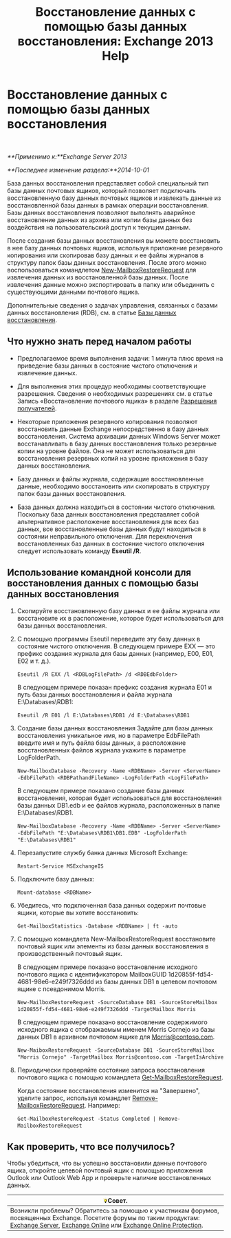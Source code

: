 ﻿---
title: 'Восстановление данных с помощью базы данных восстановления: Exchange 2013 Help'
TOCTitle: Восстановление данных с помощью базы данных восстановления
ms:assetid: d64c18e7-16af-4bd8-a5c5-01206984d4d1
ms:mtpsurl: https://technet.microsoft.com/ru-ru/library/Ee332351(v=EXCHG.150)
ms:contentKeyID: 50489156
ms.date: 04/30/2018
mtps_version: v=EXCHG.150
ms.translationtype: HT
---

# Восстановление данных с помощью базы данных восстановления

 

_**Применимо к:**Exchange Server 2013_

_**Последнее изменение раздела:**2014-10-01_

База данных восстановления представляет собой специальный тип базы данных почтовых ящиков, который позволяет подключать восстановленную базу данных почтовых ящиков и извлекать данные из восстановленной базы данных в рамках операции восстановления. Базы данных восстановления позволяют выполнять аварийное восстановление данных из архива или копии базы данных без воздействия на пользовательский доступ к текущим данным.

После создания базы данных восстановления вы можете восстановить в нее базу данных почтовых ящиков, используя приложение резервного копирования или скопировав базу данных и ее файлы журналов в структуру папок базы данных восстановления. После этого можно воспользоваться командлетом [New-MailboxRestoreRequest](https://technet.microsoft.com/ru-ru/library/ff829875\(v=exchg.150\)) для извлечения данных из восстановленной базы данных. После извлечения данные можно экспортировать в папку или объединить с существующими данными почтового ящика.

Дополнительные сведения о задачах управления, связанных с базами данных восстановления (RDB), см. в статье [Базы данных восстановления](recovery-databases-exchange-2013-help.md).

## Что нужно знать перед началом работы

  - Предполагаемое время выполнения задачи: 1 минута плюс время на приведение базы данных в состояние чистого отключения и извлечение данных.

  - Для выполнения этих процедур необходимы соответствующие разрешения. Сведения о необходимых разрешениях см. в статье Запись «Восстановление почтового ящика» в разделе [Разрешения получателей](recipients-permissions-exchange-2013-help.md).

  - Некоторые приложения резервного копирования позволяют восстановить данные Exchange непосредственно в базу данных восстановления. Система архивации данных Windows Server может восстанавливать в базу данных восстановления только резервные копии на уровне файлов. Она не может использоваться для восстановления резервных копий на уровне приложения в базу данных восстановления.

  - Базу данных и файлы журнала, содержащие восстановленные данные, необходимо восстановить или скопировать в структуру папок базы данных восстановления.

  - База данных должна находиться в состоянии чистого отключения. Поскольку база данных восстановления представляет собой альтернативное расположение восстановления для всех баз данных, все восстановленные базы данных будут находиться в состоянии неправильного отключения. Для переключения восстановленных баз данных в состояние чистого отключения следует использовать команду **Eseutil /R**.

## Использование командной консоли для восстановления данных с помощью базы данных восстановления

1.  Скопируйте восстановленную базу данных и ее файлы журнала или восстановите их в расположение, которое будет использоваться для базы данных восстановления.

2.  С помощью программы Eseutil переведите эту базу данных в состояние чистого отключения. В следующем примере EXX — это префикс создания журнала для базы данных (например, E00, E01, E02 и т. д.).
    
        Eseutil /R EXX /l <RDBLogFilePath> /d <RDBEdbFolder>
    
    В следующем примере показан префикс создания журнала E01 и путь базы данных восстановления и файла журнала E:\\Databases\\RDB1:
    
        Eseutil /R E01 /l E:\Databases\RDB1 /d E:\Databases\RDB1

3.  Создание базы данных восстановления Задайте для базы данных восстановления уникальное имя, но в параметре EdbFilePath введите имя и путь файла базы данных, а расположение восстановленных файлов журнала укажите в параметре LogFolderPath.
    
        New-MailboxDatabase -Recovery -Name <RDBName> -Server <ServerName> -EdbFilePath <RDBPathandFileName> -LogFolderPath <LogFilePath>
    
    В следующем примере показано создание базы данных восстановления, которая будет использоваться для восстановления базы данных DB1.edb и ее файлов журнала, расположенных в папке E:\\Databases\\RDB1.
    
        New-MailboxDatabase -Recovery -Name <RDBName> -Server <ServerName> -EdbFilePath "E:\Databases\RDB1\DB1.EDB" -LogFolderPath "E:\Databases\RDB1"

4.  Перезапустите службу банка данных Microsoft Exchange:
    
        Restart-Service MSExchangeIS

5.  Подключите базу данных:
    
        Mount-database <RDBName>

6.  Убедитесь, что подключенная база данных содержит почтовые ящики, которые вы хотите восстановить:
    
        Get-MailboxStatistics -Database <RDBName> | ft -auto

7.  С помощью командлета New-MailboxRestoreRequest восстановите почтовый ящик или элементы из базы данных восстановления в производственный почтовый ящик.
    
    В следующем примере показано восстановление исходного почтового ящика с идентификатором MailboxGUID 1d20855f-fd54-4681-98e6-e249f7326ddd из базы данных DB1 в целевом почтовом ящике с псевдонимом Morris.
    
        New-MailboxRestoreRequest -SourceDatabase DB1 -SourceStoreMailbox 1d20855f-fd54-4681-98e6-e249f7326ddd -TargetMailbox Morris
    
    В следующем примере показано восстановление содержимого исходного ящика с отображаемым именем Morris Cornejo из базы данных DB1 в архивном почтовом ящике для Morris@contoso.com.
    
        New-MaiboxRestoreRequest -SourceDatabase DB1 -SourceStoreMailbox "Morris Cornejo" -TargetMailbox Morris@contoso.com -TargetIsArchive

8.  Периодически проверяйте состояние запроса восстановления почтового ящика с помощью командлета [Get-MailboxRestoreRequest](https://technet.microsoft.com/ru-ru/library/ff829907\(v=exchg.150\)).
    
    Когда состояние восстановления изменится на "Завершено", уделите запрос, используя командлет [Remove-MailboxRestoreRequest](https://technet.microsoft.com/ru-ru/library/ff829910\(v=exchg.150\)). Например:
    
        Get-MailboxRestoreRequest -Status Completed | Remove-MailboxRestoreRequest

## Как проверить, что все получилось?

Чтобы убедиться, что вы успешно восстановили данные почтового ящика, откройте целевой почтовый ящик с помощью приложения Outlook или Outlook Web App и проверьте наличие восстановленных данных.

<table>
<thead>
<tr class="header">
<th><img src="images/Bb124558.tip(EXCHG.150).gif" title="Совет" alt="Совет" />Совет.</th>
</tr>
</thead>
<tbody>
<tr class="odd">
<td>Возникли проблемы? Обратитесь за помощью к участникам форумов, посвященных Exchange. Посетите форумы по таким продуктам: <a href="https://go.microsoft.com/fwlink/p/?linkid=60612">Exchange Server</a>, <a href="https://go.microsoft.com/fwlink/p/?linkid=267542">Exchange Online</a> или <a href="https://go.microsoft.com/fwlink/p/?linkid=285351">Exchange Online Protection</a>.</td>
</tr>
</tbody>
</table>

